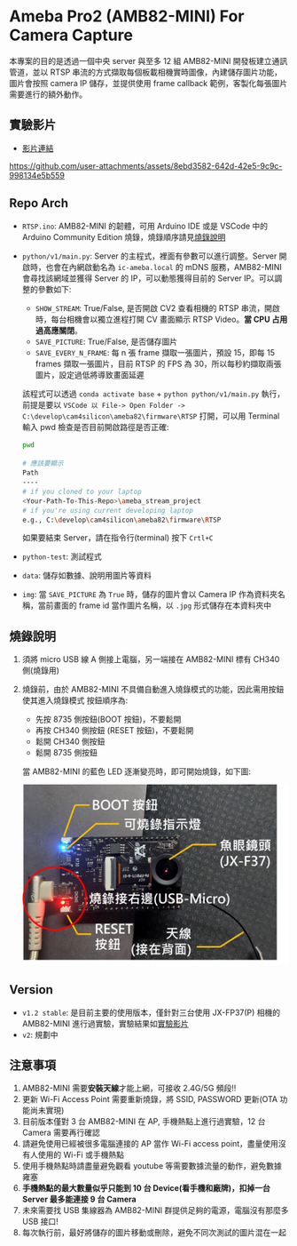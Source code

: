 # Ameba Pro2 (AMB82-MINI) For Camera Capture

本專案的目的是透過一個中央 server 與至多 12 組 AMB82-MINI 開發板建立通訊管道，並以 RTSP 串流的方式擷取每個板載相機實時圖像，內建儲存圖片功能，圖片會按照 camera IP 儲存，並提供使用 frame callback 範例，客製化每張圖片需要進行的額外動作。

## 實驗影片
- [影片連結](https://youtu.be/PGFpv_XXGeo)


https://github.com/user-attachments/assets/8ebd3582-642d-42e5-9c9c-998134e5b559

## Repo Arch

- `RTSP.ino`: AMB82-MINI 的韌體，可用 Arduino IDE 或是 VSCode 中的 Arduino Community Edition 燒錄，燒錄順序請見[燒錄說明](#燒錄說明)
- `python/v1/main.py`: Server 的主程式，裡面有參數可以進行調整。Server 開啟時，也會在內網啟動名為 `ic-ameba.local` 的 mDNS 服務，AMB82-MINI 會尋找該網域並獲得 Server 的 IP，可以動態獲得目前的 Server IP。可以調整的參數如下:
  
  - `SHOW_STREAM`: True/False, 是否開啟 CV2 查看相機的 RTSP 串流，開啟時，每台相機會以獨立進程打開 CV 畫面顯示 RTSP Video。**當 CPU 占用過高應關閉**。
  - `SAVE_PICTURE`: True/False, 是否儲存圖片
  - `SAVE_EVERY_N_FRAME`: 每 n 張 frame 擷取一張圖片，預設 15，即每 15 frames 擷取一張圖片，目前 RTSP 的 FPS 為 30，所以每秒約擷取兩張圖片，設定過低將導致畫面延遲
  
  該程式可以透過 `conda activate base` + `python python/v1/main.py` 執行，前提是要以 `VSCode 以 File-> Open Folder -> C:\develop\cam4silicon\ameba82\firmware\RTSP` 打開，可以用 Terminal 輸入 pwd 檢查是否目前開啟路徑是否正確:

  ```bash
  pwd

  # 應該要顯示
  Path
  ----
  # if you cloned to your laptop 
  <Your-Path-To-This-Repo>\ameba_stream_project
  # if you're using current developing laptop
  e.g., C:\develop\cam4silicon\ameba82\firmware\RTSP
  ```

  如果要結束 Server，請在指令行(terminal) 按下 `Crtl+C`

- `python-test`: 測試程式
- `data`: 儲存如數據、說明用圖片等資料
- `img`: 當 `SAVE_PICTURE` 為 `True` 時，儲存的圖片會以 Camera IP 作為資料夾名稱，當前畫面的 frame id 當作圖片名稱，以 `.jpg` 形式儲存在本資料夾中

## 燒錄說明

1. 須將 micro USB 線 A 側接上電腦，另一端接在 AMB82-MINI 標有 CH340 側(燒錄用)
2. 燒錄前，由於 AMB82-MINI 不具備自動進入燒錄模式的功能，因此需用按鈕使其進入燒錄模式
   按鈕順序為:

   - 先按 8735 側按鈕(BOOT 按鈕)，不要鬆開
   - 再按 CH340 側按鈕 (RESET 按鈕)，不要鬆開
   - 鬆開 CH340 側按鈕
   - 鬆開 8735 側按鈕

   當 AMB82-MINI 的藍色 LED 逐漸變亮時，即可開始燒錄，如下圖:

   <img src="data/img/AMB82-MINI-pic.png" alt="blue-led">

## Version

- `v1.2 stable`: 是目前主要的使用版本，僅針對三台使用 JX-FP37(P) 相機的 AMB82-MINI 進行過實驗，實驗結果如[實驗影片](#實驗影片)
- `v2`: 規劃中

## 注意事項

1. AMB82-MINI 需要**安裝天線**才能上網，可接收 2.4G/5G 頻段!!
2. 更新 Wi-Fi Access Point 需要重新燒錄，將 SSID, PASSWORD 更新(OTA 功能尚未實現)
3. 目前版本僅對 3 台 AMB82-MINI 在 AP, 手機熱點上進行過實驗，12 台 Camera 需要再行確認
4. 請避免使用已經被很多電腦連接的 AP 當作 Wi-Fi access point，盡量使用沒有人使用的 Wi-Fi 或手機熱點
5. 使用手機熱點時請盡量避免觀看 youtube 等需要數據流量的動作，避免數據雍塞
6. **手機熱點的最大數量似乎只能到 10 台 Device(看手機和廠牌)，扣掉一台 Server 最多能連接 9 台 Camera**
7. 未來需要找 USB 集線器為 AMB82-MINI 群提供足夠的電源，電腦沒有那麼多 USB 接口!
8. 每次執行前，最好將儲存的圖片移動或刪除，避免不同次測試的圖片混在一起
